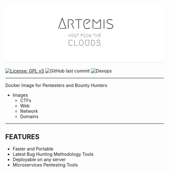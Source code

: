 ![artemis](./img/artemis.png)



[![License: GPL v3](https://img.shields.io/badge/License-GPLv3-blue?style=for-the-badge)](https://www.gnu.org/licenses/gpl-3.0) ![GitHub last commit](https://img.shields.io/github/last-commit/Tikam02/artemis?style=for-the-badge) ![Devops](https://img.shields.io/badge/Internet-Security-blue?style=for-the-badge) 

******

Docker Image for Pentesters and Bounty Hunters

- Images 
  - CTFs
  - Web 
  - Network 
  - Domains



**************
## FEATURES 

- Faster and Portable
- Latest Bug Hunting Methodology Tools
- Deployable on any  server
- Microservices Pentesting Tools
